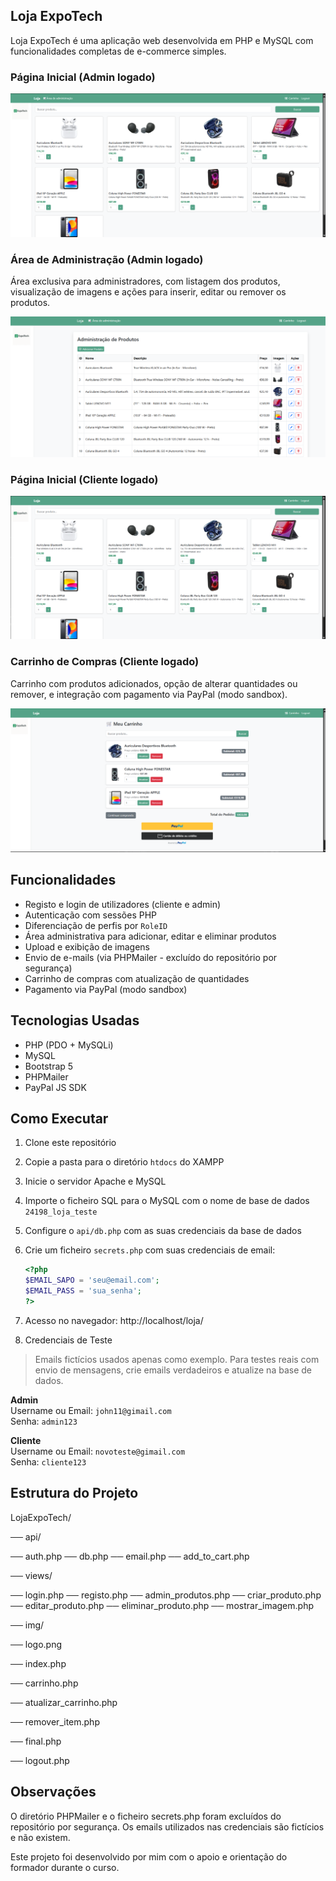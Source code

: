 ## Loja ExpoTech

Loja ExpoTech é uma aplicação web desenvolvida em PHP e MySQL com funcionalidades completas de e-commerce simples.




 ### Página Inicial (Admin logado) 
 
![Página inicial da loja - admin logado](https://raw.githubusercontent.com/Renata-Baptistelli/LojaExpoTech/main/loja/img/index-admin.png)




 ### Área de Administração (Admin logado)

Área exclusiva para administradores, com listagem dos produtos, visualização de imagens e ações para inserir, editar ou remover os produtos.

![Página Administração de produtos](https://raw.githubusercontent.com/Renata-Baptistelli/LojaExpoTech/main/loja/img/admin-produtos.png)





 ### Página Inicial (Cliente logado)

![Página inicial da loja - cliente logado](https://raw.githubusercontent.com/Renata-Baptistelli/LojaExpoTech/main/loja/img/index-cliente.png)





### Carrinho de Compras (Cliente logado)

Carrinho com produtos adicionados, opção de alterar quantidades ou remover, e integração com pagamento via PayPal (modo sandbox).

![Carrinho do cliente com PayPal](https://raw.githubusercontent.com/Renata-Baptistelli/LojaExpoTech/main/loja/img/carrinho-cliente.png)





## Funcionalidades

- Registo e login de utilizadores (cliente e admin)
- Autenticação com sessões PHP
- Diferenciação de perfis por `RoleID`
- Área administrativa para adicionar, editar e eliminar produtos
- Upload e exibição de imagens
- Envio de e-mails (via PHPMailer - excluído do repositório por segurança)
- Carrinho de compras com atualização de quantidades
- Pagamento via PayPal (modo sandbox)

## Tecnologias Usadas

- PHP (PDO + MySQLi)
- MySQL
- Bootstrap 5
- PHPMailer
- PayPal JS SDK

## Como Executar

1. Clone este repositório
2. Copie a pasta para o diretório `htdocs` do XAMPP
3. Inicie o servidor Apache e MySQL
4. Importe o ficheiro SQL para o MySQL com o nome de base de dados `24198_loja_teste`
5. Configure o `api/db.php` com as suas credenciais da base de dados
6. Crie um ficheiro `secrets.php` com suas credenciais de email:
   ```php
   <?php
   $EMAIL_SAPO = 'seu@email.com';
   $EMAIL_PASS = 'sua_senha';
   ?>

7. Acesso no navegador:
http://localhost/loja/

8. Credenciais de Teste

> Emails fictícios usados apenas como exemplo. Para testes reais com envio de mensagens, crie emails verdadeiros e atualize na base de dados.

**Admin**  
Username ou Email: `john11@gimail.com`  
Senha: `admin123`

**Cliente**  
Username ou Email: `novoteste@gimail.com`  
Senha: `cliente123`

## Estrutura do Projeto

LojaExpoTech/

── api/

   ── auth.php
   ── db.php
   ── email.php
   ── add_to_cart.php

── views/

   ── login.php
   ── registo.php
   ── admin_produtos.php
   ── criar_produto.php
   ── editar_produto.php
   ── eliminar_produto.php
   ── mostrar_imagem.php

── img/

   ── logo.png
   
── index.php

── carrinho.php

── atualizar_carrinho.php

── remover_item.php

── final.php

── logout.php


## Observações
O diretório PHPMailer e o ficheiro secrets.php foram excluídos do repositório por segurança.
Os emails utilizados nas credenciais são fictícios e não existem.

Este projeto foi desenvolvido por mim com o apoio e orientação do formador durante o curso.
